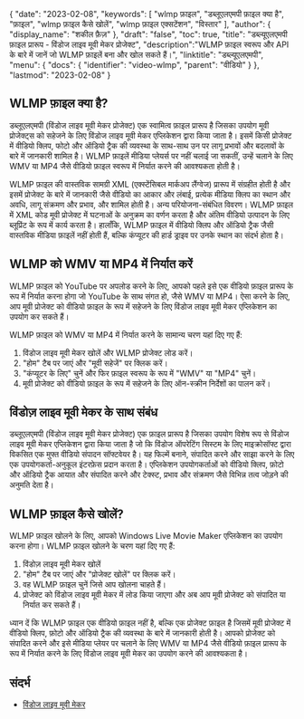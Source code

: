 {
"date": "2023-02-08",
  "keywords": [
"wlmp फ़ाइल",
"डब्लूएलएमपी फ़ाइल क्या है",
"फ़ाइल",
"wlmp फ़ाइल कैसे खोलें",
"wlmp फ़ाइल एक्सटेंशन",
"विस्तार"
],
  "author": {
"display_name": "शकील फ़ैज़"
},
"draft": "false",
"toc": true,
"title": "डब्ल्यूएलएमपी फ़ाइल प्रारूप - विंडोज लाइव मूवी मेकर प्रोजेक्ट",
  "description":"WLMP फ़ाइल स्वरूप और API के बारे में जानें जो WLMP फ़ाइलें बना और खोल सकते हैं।",
"linktitle": "डब्ल्यूएलएमपी",
  "menu": {
    "docs": {
      "identifier": "video-wlmp",
"parent": "वीडियो"
}
},
"lastmod": "2023-02-08"
}

## WLMP फ़ाइल क्या है?

डब्लूएलएमपी (विंडोज लाइव मूवी मेकर प्रोजेक्ट) एक स्वामित्व फ़ाइल प्रारूप है जिसका उपयोग मूवी प्रोजेक्ट्स को सहेजने के लिए विंडोज लाइव मूवी मेकर एप्लिकेशन द्वारा किया जाता है। इसमें किसी प्रोजेक्ट में वीडियो क्लिप, फोटो और ऑडियो ट्रैक की व्यवस्था के साथ-साथ उन पर लागू प्रभावों और बदलावों के बारे में जानकारी शामिल है। WLMP फ़ाइलें मीडिया प्लेयर्स पर नहीं चलाई जा सकतीं, उन्हें चलाने के लिए WMV या MP4 जैसे वीडियो फ़ाइल स्वरूप में निर्यात करने की आवश्यकता होती है।

WLMP फ़ाइल की वास्तविक सामग्री XML (एक्स्टेंसिबल मार्कअप लैंग्वेज) प्रारूप में संग्रहीत होती है और इसमें प्रोजेक्ट के बारे में जानकारी जैसे वीडियो का आकार और लंबाई, प्रत्येक मीडिया क्लिप का स्थान और अवधि, लागू संक्रमण और प्रभाव, और शामिल होती है। अन्य परियोजना-संबंधित विवरण। WLMP फ़ाइल में XML कोड मूवी प्रोजेक्ट में घटनाओं के अनुक्रम का वर्णन करता है और अंतिम वीडियो उत्पादन के लिए ब्लूप्रिंट के रूप में कार्य करता है। हालाँकि, WLMP फ़ाइल में वीडियो क्लिप और ऑडियो ट्रैक जैसी वास्तविक मीडिया फ़ाइलें नहीं होती हैं, बल्कि कंप्यूटर की हार्ड ड्राइव पर उनके स्थान का संदर्भ होता है।

## WLMP को WMV या MP4 में निर्यात करें

WLMP फ़ाइल को YouTube पर अपलोड करने के लिए, आपको पहले इसे एक वीडियो फ़ाइल प्रारूप के रूप में निर्यात करना होगा जो YouTube के साथ संगत हो, जैसे WMV या MP4। ऐसा करने के लिए, आप मूवी प्रोजेक्ट को वीडियो फ़ाइल के रूप में सहेजने के लिए विंडोज लाइव मूवी मेकर एप्लिकेशन का उपयोग कर सकते हैं।

WLMP फ़ाइल को WMV या MP4 में निर्यात करने के सामान्य चरण यहां दिए गए हैं:

1. विंडोज लाइव मूवी मेकर खोलें और WLMP प्रोजेक्ट लोड करें।
2. "होम" टैब पर जाएं और "मूवी सहेजें" पर क्लिक करें।
3. "कंप्यूटर के लिए" चुनें और फिर फ़ाइल स्वरूप के रूप में "WMV" या "MP4" चुनें।
4. मूवी प्रोजेक्ट को वीडियो फ़ाइल के रूप में सहेजने के लिए ऑन-स्क्रीन निर्देशों का पालन करें।

## विंडोज़ लाइव मूवी मेकर के साथ संबंध

डब्लूएलएमपी (विंडोज लाइव मूवी मेकर प्रोजेक्ट) एक फ़ाइल प्रारूप है जिसका उपयोग विशेष रूप से विंडोज लाइव मूवी मेकर एप्लिकेशन द्वारा किया जाता है जो कि विंडोज ऑपरेटिंग सिस्टम के लिए माइक्रोसॉफ्ट द्वारा विकसित एक मुफ्त वीडियो संपादन सॉफ्टवेयर है। यह फिल्में बनाने, संपादित करने और साझा करने के लिए एक उपयोगकर्ता-अनुकूल इंटरफ़ेस प्रदान करता है। एप्लिकेशन उपयोगकर्ताओं को वीडियो क्लिप, फ़ोटो और ऑडियो ट्रैक आयात और संपादित करने और टेक्स्ट, प्रभाव और संक्रमण जैसे विभिन्न तत्व जोड़ने की अनुमति देता है।

## WLMP फ़ाइल कैसे खोलें?

WLMP फ़ाइल खोलने के लिए, आपको Windows Live Movie Maker एप्लिकेशन का उपयोग करना होगा। WLMP फ़ाइल खोलने के चरण यहां दिए गए हैं:

1. विंडोज़ लाइव मूवी मेकर खोलें
2. "होम" टैब पर जाएं और "प्रोजेक्ट खोलें" पर क्लिक करें।
3. वह WLMP फ़ाइल चुनें जिसे आप खोलना चाहते हैं।
4. प्रोजेक्ट को विंडोज लाइव मूवी मेकर में लोड किया जाएगा और अब आप मूवी प्रोजेक्ट को संपादित या निर्यात कर सकते हैं।

ध्यान दें कि WLMP फ़ाइल एक वीडियो फ़ाइल नहीं है, बल्कि एक प्रोजेक्ट फ़ाइल है जिसमें मूवी प्रोजेक्ट में वीडियो क्लिप, फ़ोटो और ऑडियो ट्रैक की व्यवस्था के बारे में जानकारी होती है। आपको प्रोजेक्ट को संपादित करने और इसे मीडिया प्लेयर पर चलाने के लिए WMV या MP4 जैसे वीडियो फ़ाइल प्रारूप के रूप में निर्यात करने के लिए विंडोज लाइव मूवी मेकर का उपयोग करने की आवश्यकता है।

## संदर्भ
* [विंडोज लाइव मूवी मेकर](https://en.wikipedia.org/wiki/Windows_Movie_Maker)

